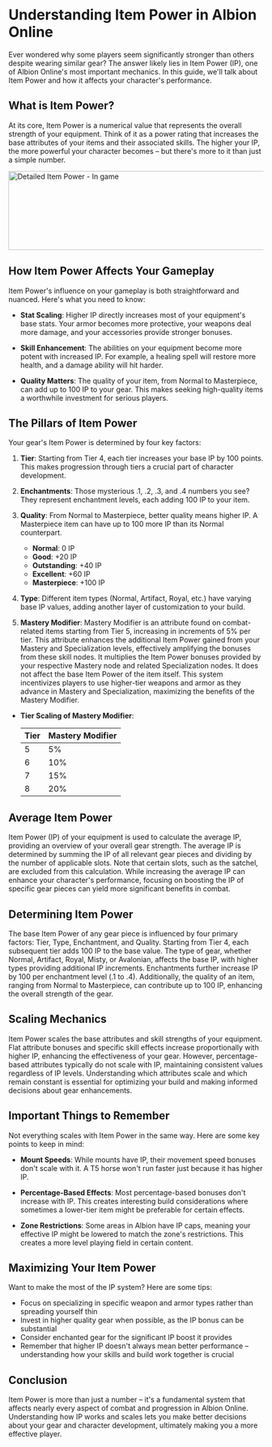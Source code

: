 <!--
title: "Understanding Item Power in Albion Online"
summary: "Learn everything about Item Power in Albion Online, from basic concepts to scaling mechanics."
author: "Albion Free Market"
createdAt: "2024-12-12"
updatedAt: "2024-12-12"
category: "tutorial"
tags: ["Game Mechanics", "Item Power"]
-->

# Understanding Item Power in Albion Online

Ever wondered why some players seem significantly stronger than others despite wearing similar gear? The answer likely lies in Item Power (IP), one of Albion Online's most important mechanics. In this guide, we'll talk about Item Power and how it affects your character's performance.

## What is Item Power?

At its core, Item Power is a numerical value that represents the overall strength of your equipment. Think of it as a power rating that increases the base attributes of your items and their associated skills. The higher your IP, the more powerful your character becomes – but there's more to it than just a simple number.

<img src="https://cdn.albionfreemarket.com/AlbionFreeMarketTutorials/tutorials/mechanics/item-power/image1.png" alt="Detailed Item Power - In game" width="540" height="156">

## How Item Power Affects Your Gameplay

Item Power's influence on your gameplay is both straightforward and nuanced. Here's what you need to know:

- **Stat Scaling**: Higher IP directly increases most of your equipment's base stats. Your armor becomes more protective, your weapons deal more damage, and your accessories provide stronger bonuses.

- **Skill Enhancement**: The abilities on your equipment become more potent with increased IP. For example, a healing spell will restore more health, and a damage ability will hit harder.

- **Quality Matters**: The quality of your item, from Normal to Masterpiece, can add up to 100 IP to your gear. This makes seeking high-quality items a worthwhile investment for serious players.

## The Pillars of Item Power

Your gear's Item Power is determined by four key factors:

1. **Tier**: Starting from Tier 4, each tier increases your base IP by 100 points. This makes progression through tiers a crucial part of character development.

2. **Enchantments**: Those mysterious .1, .2, .3, and .4 numbers you see? They represent enchantment levels, each adding 100 IP to your item.

3. **Quality**: From Normal to Masterpiece, better quality means higher IP. A Masterpiece item can have up to 100 more IP than its Normal counterpart.

   - **Normal**: 0 IP
   - **Good**: +20 IP
   - **Outstanding**: +40 IP
   - **Excellent**: +60 IP
   - **Masterpiece**: +100 IP

4. **Type**: Different item types (Normal, Artifact, Royal, etc.) have varying base IP values, adding another layer of customization to your build.

5. **Mastery Modifier**: Mastery Modifier is an attribute found on combat-related items starting from Tier 5, increasing in increments of 5% per tier. This attribute enhances the additional Item Power gained from your Mastery and Specialization levels, effectively amplifying the bonuses from these skill nodes. It multiplies the Item Power bonuses provided by your respective Mastery node and related Specialization nodes. It does not affect the base Item Power of the item itself. This system incentivizes players to use higher-tier weapons and armor as they advance in Mastery and Specialization, maximizing the benefits of the Mastery Modifier.

- **Tier Scaling of Mastery Modifier**:

  | Tier | Mastery Modifier |
  | ---- | ---------------- |
  | 5    | 5%               |
  | 6    | 10%              |
  | 7    | 15%              |
  | 8    | 20%              |

## Average Item Power

Item Power (IP) of your equipment is used to calculate the average IP, providing an overview of your overall gear strength. The average IP is determined by summing the IP of all relevant gear pieces and dividing by the number of applicable slots. Note that certain slots, such as the satchel, are excluded from this calculation. While increasing the average IP can enhance your character's performance, focusing on boosting the IP of specific gear pieces can yield more significant benefits in combat.

## Determining Item Power

The base Item Power of any gear piece is influenced by four primary factors: Tier, Type, Enchantment, and Quality. Starting from Tier 4, each subsequent tier adds 100 IP to the base value. The type of gear, whether Normal, Artifact, Royal, Misty, or Avalonian, affects the base IP, with higher types providing additional IP increments. Enchantments further increase IP by 100 per enchantment level (.1 to .4). Additionally, the quality of an item, ranging from Normal to Masterpiece, can contribute up to 100 IP, enhancing the overall strength of the gear.

## Scaling Mechanics

Item Power scales the base attributes and skill strengths of your equipment. Flat attribute bonuses and specific skill effects increase proportionally with higher IP, enhancing the effectiveness of your gear. However, percentage-based attributes typically do not scale with IP, maintaining consistent values regardless of IP levels. Understanding which attributes scale and which remain constant is essential for optimizing your build and making informed decisions about gear enhancements.

## Important Things to Remember

Not everything scales with Item Power in the same way. Here are some key points to keep in mind:

- **Mount Speeds**: While mounts have IP, their movement speed bonuses don't scale with it. A T5 horse won't run faster just because it has higher IP.

- **Percentage-Based Effects**: Most percentage-based bonuses don't increase with IP. This creates interesting build considerations where sometimes a lower-tier item might be preferable for certain effects.

- **Zone Restrictions**: Some areas in Albion have IP caps, meaning your effective IP might be lowered to match the zone's restrictions. This creates a more level playing field in certain content.

## Maximizing Your Item Power

Want to make the most of the IP system? Here are some tips:

- Focus on specializing in specific weapon and armor types rather than spreading yourself thin
- Invest in higher quality gear when possible, as the IP bonus can be substantial
- Consider enchanted gear for the significant IP boost it provides
- Remember that higher IP doesn't always mean better performance – understanding how your skills and build work together is crucial

## Conclusion

Item Power is more than just a number – it's a fundamental system that affects nearly every aspect of combat and progression in Albion Online. Understanding how IP works and scales lets you make better decisions about your gear and character development, ultimately making you a more effective player.
